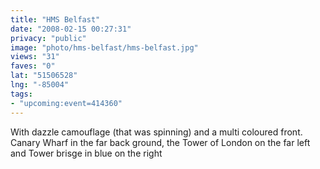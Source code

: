```yaml
---
title: "HMS Belfast"
date: "2008-02-15 00:27:31"
privacy: "public"
image: "photo/hms-belfast/hms-belfast.jpg"
views: "31"
faves: "0"
lat: "51506528"
lng: "-85004"
tags:
- "upcoming:event=414360"
---
```

With dazzle camouflage (that was spinning) and a multi coloured front. Canary Wharf in the far back ground, the Tower of London on the far left and Tower brisge in blue on the right
